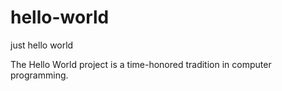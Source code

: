 # hello-world
just hello world 

The Hello World project is a time-honored tradition in computer programming. 
